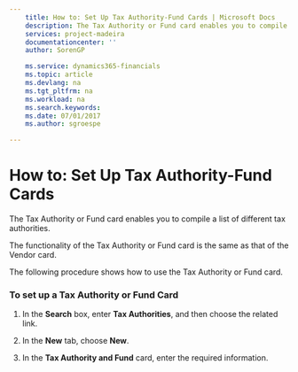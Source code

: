 ```yaml
---
    title: How to: Set Up Tax Authority-Fund Cards | Microsoft Docs
    description: The Tax Authority or Fund card enables you to compile a list of different tax authorities.
    services: project-madeira
    documentationcenter: ''
    author: SorenGP

    ms.service: dynamics365-financials
    ms.topic: article
    ms.devlang: na
    ms.tgt_pltfrm: na
    ms.workload: na
    ms.search.keywords:
    ms.date: 07/01/2017
    ms.author: sgroespe

---
```

# How to: Set Up Tax Authority-Fund Cards
The Tax Authority or Fund card enables you to compile a list of different tax authorities.  
  
 The functionality of the Tax Authority or Fund card is the same as that of the Vendor card.  
  
 The following procedure shows how to use the Tax Authority or Fund card.  
  
### To set up a Tax Authority or Fund Card  
  
1.  In the **Search** box, enter **Tax Authorities**, and then choose the related link.  
  
2.  In the **New** tab, choose **New**.  
  
3.  In the **Tax Authority and Fund** card, enter the required information.
